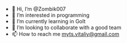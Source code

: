 - 👋 Hi, I’m @Zombik007
- 👀 I’m interested in programming
- 🌱 I’m currently learning in GoIt
- 💞️ I’m looking to collaborate with a good team
- 📫 How to reach me myts.vitaliy@gmail.com
